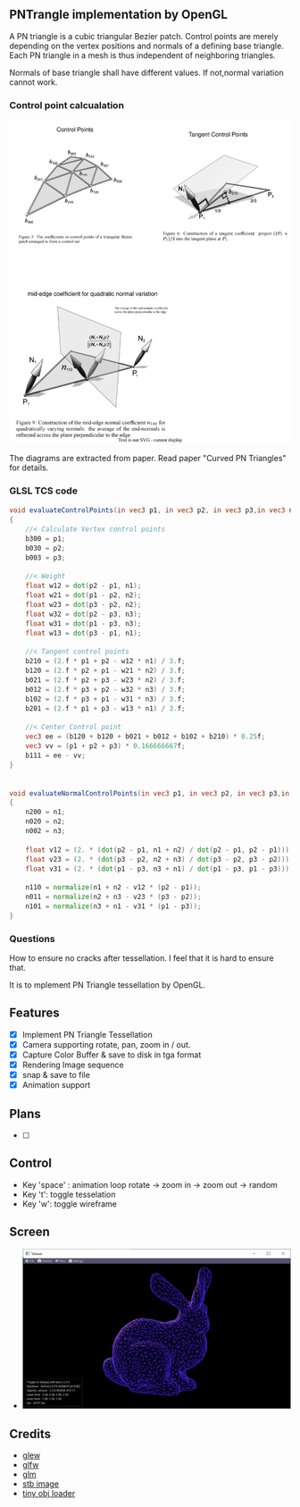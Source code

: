 ## PNTrangle implementation by OpenGL

A PN triangle is a cubic triangular Bezier patch. Control points are merely
depending on the vertex positions and normals of a defining base triangle.
Each PN triangle in a mesh is thus independent of neighboring triangles.

Normals of base triangle shall have different values. If not,normal variation cannot work.

### Control point calcualation

![PNTriangle Control point](PNTriangle.drawio.svg)

The diagrams are extracted from paper. Read paper "Curved PN Triangles" for details.

### GLSL TCS code

``` glsl
void evaluateControlPoints(in vec3 p1, in vec3 p2, in vec3 p3,in vec3 n1, in vec3 n2, in vec3 n3)
{
    //< Calculate Vertex control points
    b300 = p1;
    b030 = p2;
    b003 = p3;

    //< Weight
    float w12 = dot(p2 - p1, n1);
    float w21 = dot(p1 - p2, n2);
    float w23 = dot(p3 - p2, n2);
    float w32 = dot(p2 - p3, n3);
    float w31 = dot(p1 - p3, n3);
    float w13 = dot(p3 - p1, n1);

    //< Tangent control points
    b210 = (2.f * p1 + p2 - w12 * n1) / 3.f;
    b120 = (2.f * p2 + p1 - w21 * n2) / 3.f;
    b021 = (2.f * p2 + p3 - w23 * n2) / 3.f;
    b012 = (2.f * p3 + p2 - w32 * n3) / 3.f;
    b102 = (2.f * p3 + p1 - w31 * n3) / 3.f;
    b201 = (2.f * p1 + p3 - w13 * n1) / 3.f;

    //< Center Control point 
    vec3 ee = (b120 + b120 + b021 + b012 + b102 + b210) * 0.25f;
    vec3 vv = (p1 + p2 + p3) * 0.166666667f;
    b111 = ee - vv;
}


void evaluateNormalControlPoints(in vec3 p1, in vec3 p2, in vec3 p3,in vec3 n1, in vec3 n2, in vec3 n3)
{
    n200 = n1;
    n020 = n2;
    n002 = n3;

    float v12 = (2. * (dot(p2 - p1, n1 + n2) / dot(p2 - p1, p2 - p1)));
    float v23 = (2. * (dot(p3 - p2, n2 + n3) / dot(p3 - p2, p3 - p2)));
    float v31 = (2. * (dot(p1 - p3, n3 + n1) / dot(p1 - p3, p1 - p3)));

    n110 = normalize(n1 + n2 - v12 * (p2 - p1));
    n011 = normalize(n2 + n3 - v23 * (p3 - p2));
    n101 = normalize(n3 + n1 - v31 * (p1 - p3));
}
```

### Questions
How to ensure no cracks after tessellation. I feel that it is hard to ensure that.


It is to mplement PN Triangle tessellation by OpenGL.

## Features 
- [x] Implement PN Triangle Tessellation
- [x] Camera supporting rotate, pan, zoom in / out.
- [x] Capture Color Buffer & save to disk in tga format
- [x] Rendering Image sequence
- [x] snap & save to file
- [x] Animation support 

## Plans

- [ ]  

## Control 

- Key 'space' : animation loop  rotate -> zoom in -> zoom out -> random 
- Key 't': toggle tesselation
- Key 'w': toggle wireframe 

## Screen 
- ![screen](./images/wireframe.png)

## Credits
- [glew]()
- [glfw]()
- [glm]()
- [stb image](https://github.com/nothings/stb)
- [tiny obj loader]()

